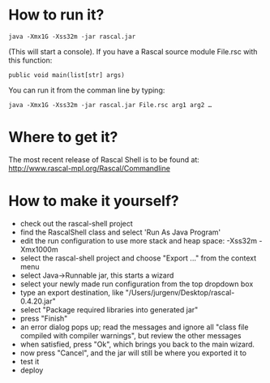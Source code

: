 # How to run it?

	java -Xmx1G -Xss32m -jar rascal.jar

(This will start a console). If you have a Rascal source module File.rsc with this function:

	public void main(list[str] args)

You can run it from the comman line by typing:

	java -Xmx1G -Xss32m -jar rascal.jar File.rsc arg1 arg2 …

# Where to get it?

The most recent release of Rascal Shell is to be found at: http://www.rascal-mpl.org/Rascal/Commandline

# How to make it yourself?

- check out the rascal-shell project
- find the RascalShell class and select 'Run As Java Program'
- edit the run configuration to use more stack and heap space: -Xss32m -Xmx1000m
- select the rascal-shell project and choose "Export ..." from the context menu
- select Java->Runnable jar, this starts a wizard
- select your newly made run configuration from the top dropdown box
- type an export destination, like "/Users/jurgenv/Desktop/rascal-0.4.20.jar"
- select "Package required libraries into generated jar"
- press "Finish"
- an error dialog pops up; read the messages and ignore all "class file compiled with compiler warnings", but review the other messages
- when satisfied, press "Ok", which brings you back to the main wizard.
- now press "Cancel", and the jar will still be where you exported it to
- test it
- deploy